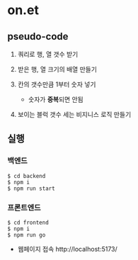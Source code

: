# on.et

## pseudo-code

1. 쿼리로 행, 열 갯수 받기

2. 받은 행, 열 크기의 배열 만들기

3. 칸의 갯수만큼 1부터 숫자 넣기

   - 숫자가 **중복**되면 안됨

4. 보이는 블럭 갯수 세는 비지니스 로직 만들기

## 실행

### 백엔드

```
$ cd backend
$ npm i
$ npm run start
```

### 프론트엔드

```
$ cd frontend
$ npm i
$ npm run go
```

- 웹페이지 접속
  http://localhost:5173/
